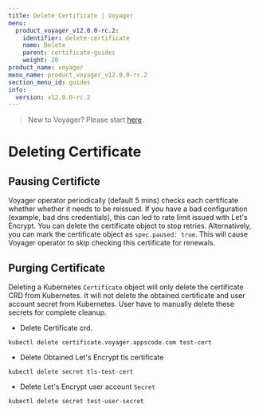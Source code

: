 ```yaml
---
title: Delete Certificate | Voyager
menu:
  product_voyager_v12.0.0-rc.2:
    identifier: delete-certificate
    name: Delete
    parent: certificate-guides
    weight: 20
product_name: voyager
menu_name: product_voyager_v12.0.0-rc.2
section_menu_id: guides
info:
  version: v12.0.0-rc.2
---
```


> New to Voyager? Please start [here](/products/voyager/v12.0.0-rc.2/concepts/overview).

# Deleting Certificate

## Pausing Certificte

Voyager operator periodically (default 5 mins) checks each certificate whether whether it needs to be reissued. If you have a bad configuration (example, bad dns credentials), this can led to rate limit issued with Let's Encrypt. You can delete the certificate object to stop retries. Alternatively, you can mark the certificate object as `spec.paused: true`. This will cause Voyager operator to skip checking this certificate for renewals.

## Purging Certificate

Deleting a Kubernetes `Certificate` object will only delete the certificate CRD from Kubernetes.
It will not delete the obtained certificate and user account secret from Kubernetes. User have to manually delete these secrets for complete cleanup.

 - Delete Certificate crd.

```console
kubectl delete certificate.voyager.appscode.com test-cert
```

 - Delete Obtained Let's Encrypt tls certificate

```console
kubectl delete secret tls-test-cert
```

 - Delete Let's Encrypt user account `Secret`

```console
kubectl delete secret test-user-secret
```

